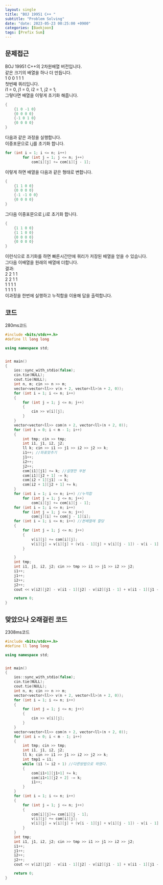 ```yaml
---
layout: single
title: "BOJ 19951 C++ "
subtitle: "Problem Solving"
date: "date: 2023-05-23 00:25:00 +0900"
categories: [Baekjoon]
tags: [Prefix Sum]
--- 
```

## 문제접근
BOJ 19951 C++의 2차원배열 버전입니다.  
같은 크기의 배열을 하나 더 만듭니다.  
1 0 0 1 1 1  
첫번째 쿼리입니다.  
i1 = 0, j1 = 0, i2 = 1, j2 = 1;  
그렇다면 배열을 이렇게 초기화 해줍니다.  
```c++
{
    {1 0 -1 0}
    {0 0 0 0}
    {-1 0 1 0}
    {0 0 0 0}
}
```
다음과 같은 과정을 실행합니다.  
이중포문으로 i,j를 초기화 합니다.
```c++
for (int i = 1; i <= n; i++)
		for (int j = 1; j <= n; j++)
			com[i][j] += com[i][j - 1];
```
이렇게 하면 배열을 다음과 같은 형태로 변합니다.
```c++
{
    {1 1 0 0}
    {0 0 0 0}
    {-1 -1 0 0}
    {0 0 0 0}
}
```
그다음 이중포문으로 j,i로 초기화 합니다.
```c++
{
    {1 1 0 0}
    {1 1 0 0}
    {0 0 0 0}
    {0 0 0 0}
}
```
이런식으로 초기화를 하면 빠른시간안에 쿼리가 저장된 배열을 얻을 수 있습니다.  
그다음 이배열을 원래의 배열에 더합니다.  
결과:  
2 2 1 1  
2 2 1 1  
1 1 1 1  
1 1 1 1  
이과정을 한번에 실행하고 누적합을 이용해 답을 출력합니다.
## 코드
280ms코드
```c++
#include <bits/stdc++.h> 
#define ll long long

using namespace std;


int main()
{
	ios::sync_with_stdio(false);
	cin.tie(NULL);
	cout.tie(NULL);
	int n, m; cin >> n >> m;
	vector<vector<ll>> v(n + 2, vector<ll>(n + 2, 0));
	for (int i = 1; i <= n; i++)
	{
		for (int j = 1; j <= n; j++)
		{
			cin >> v[i][j];
		}
	}
	vector<vector<ll>> com(n + 2, vector<ll>(n + 2, 0));
	for (int i = 0; i < m - 1; i++)
	{
		int tmp; cin >> tmp;
		int i1, j1, i2, j2;
		ll k; cin >> i1 >> j1 >> i2 >> j2 >> k;
		i1++; //좌표맞추기
		j1++;
		i2++;
		j2++;
		com[i1][j1] += k; //설명한 부분
		com[i1][j2 + 1] -= k;
		com[i2 + 1][j1] -= k;
		com[i2 + 1][j2 + 1] += k;
	}
	for (int i = 1; i <= n; i++) //누적합
		for (int j = 1; j <= n; j++)
			com[i][j] += com[i][j - 1];
	for (int i = 1; i <= n; i++)
		for (int j = 1; j <= n; j++)
			com[j][i] += com[j - 1][i];
	for (int i = 1; i <= n; i++) //본배열에 할당
	{
		for (int j = 1; j <= n; j++)
		{
			v[i][j] += com[i][j];
			v[i][j] = v[i][j] + (v[i - 1][j] + v[i][j - 1]) - v[i - 1][j - 1];
		}

	}
	int tmp;
	int i1, j1, i2, j2; cin >> tmp >> i1 >> j1 >> i2 >> j2;
	i1++;
	j1++;
	i2++;
	j2++;
	cout << v[i2][j2] - v[i1 - 1][j2] - v[i2][j1 - 1] + v[i1 - 1][j1 - 1];

	return 0;
}
```
## 맞았으나 오래걸린 코드
2308ms코드
```c++
#include <bits/stdc++.h> 
#define ll long long

using namespace std;


int main()
{
	ios::sync_with_stdio(false);
	cin.tie(NULL);
	cout.tie(NULL);
	int n, m; cin >> n >> m;
	vector<vector<ll>> v(n + 2, vector<ll>(n + 2, 0));
	for (int i = 1; i <= n; i++)
	{
		for (int j = 1; j <= n; j++)
		{
			cin >> v[i][j];
		}
	}
	vector<vector<ll>> com(n + 2, vector<ll>(n + 2, 0));
	for (int i = 0; i < m - 1; i++)
	{
		int tmp; cin >> tmp;
		int i1, j1, i2, j2;
		ll k; cin >> i1 >> j1 >> i2 >> j2 >> k;
		int tmp1 = i1;
		while (i1 != i2 + 1) //다른방법으로 하였다.
		{
			com[i1+1][j1+1] += k;
			com[i1+1][j2 + 2] -= k;
			i1++;
		}
	}
	for (int i = 1; i <= n; i++)
	{
		for (int j = 1; j <= n; j++)
		{
			com[i][j]+= com[i][j - 1];
			v[i][j] += com[i][j];
			v[i][j] = v[i][j] + (v[i - 1][j] + v[i][j - 1]) - v[i - 1][j - 1];
		}
	}
	int tmp;
	int i1, j1, i2, j2; cin >> tmp >> i1 >> j1 >> i2 >> j2;
	i1++;
	j1++;
	i2++;
	j2++;
	cout << v[i2][j2] - v[i1 - 1][j2] - v[i2][j1 - 1] + v[i1 - 1][j1 - 1];

    return 0;
}
```